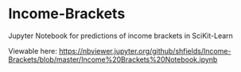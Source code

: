 # Income-Brackets

Jupyter Notebook for predictions of income brackets in SciKit-Learn

Viewable here: https://nbviewer.jupyter.org/github/shfields/Income-Brackets/blob/master/Income%20Brackets%20Notebook.ipynb

